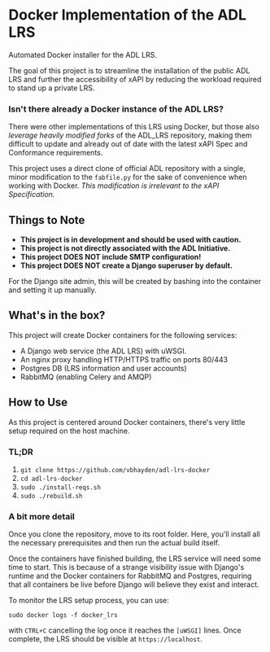 Docker Implementation of the ADL LRS
=================
Automated Docker installer for the ADL LRS.

The goal of this project is to streamline the installation of the public ADL LRS and further the accessibility of xAPI by reducing the workload required to stand up a private LRS.  

### Isn't there already a Docker instance of the ADL LRS? 
There were other implementations of this LRS using Docker, but those also *leverage heavily modified forks* of the ADL_LRS repository, making them difficult to update and already out of date with the latest xAPI Spec and Conformance requirements.  

This project uses a direct clone of official ADL repository with a single, minor modification to the `fabfile.py` for the sake of convenience when working with Docker.  *This modification is irrelevant to the xAPI Specification.*

## Things to Note
- **This project is in development and should be used with caution.**
- **This project is not directly associated with the ADL Initiative.**
- **This project DOES NOT include SMTP configuration!**
- **This project DOES NOT create a Django superuser by default.**

For the Django site admin, this will be created by bashing into the container and setting it up manually.

## What's in the box?
This project will create Docker containers for the following services:
- A Django web service (the ADL LRS) with uWSGI.
- An nginx proxy handling HTTP/HTTPS traffic on ports 80/443
- Postgres DB (LRS information and user accounts)
- RabbitMQ (enabling Celery and AMQP)

## How to Use
As this project is centered around Docker containers, there's very little setup required on the host machine. 

### TL;DR
1. `git clone https://github.com/vbhayden/adl-lrs-docker`
1. `cd adl-lrs-docker`
1. `sudo ./install-reqs.sh`
1. `sudo ./rebuild.sh`

### A bit more detail
Once you clone the repository, move to its root folder.  Here, you'll install all the necessary prerequisites and then run the actual build itself.  

Once the containers have finished building, the LRS service will need some time to start.  This is because of a strange visibility issue with Django's runtime and the Docker containers for RabbitMQ and Postgres, requiring that all containers be live before Django will believe they exist and interact.

To monitor the LRS setup process, you can use:
```
sudo docker logs -f docker_lrs
```
with `CTRL+C` cancelling the log once it reaches the `[uWSGI]` lines.  Once complete, the LRS should be visible at `https://localhost`.

